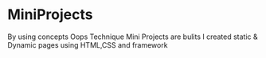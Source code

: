 # MiniProjects
By using concepts Oops Technique Mini Projects are bulits
I created static & Dynamic pages using HTML,CSS and framework
